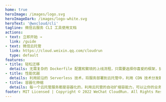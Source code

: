 ```yaml
---
home: true
heroImage: /images/logo.svg
heroImageDark: /images/logo-white.svg
heroText: '@wxcloud/cli'
tagline: 微信云服务 CLI 工具使用文档
actions:
- text: 立即开始 →
  link: /guide
- text: 微信云托管
  link: https://cloud.weixin.qq.com/cloudrun
  type: default
features:
- title: 轻松迁移
  details: 无需复杂的 Dockerfile 配置和繁琐的上线流程，只需要选择你喜爱的框架，执行 wxcloud migrate，即可一键迁移到云托管。
- title: 性能优越
  details: 利用前沿的 Serverless 技术，将服务部署到云托管中，利用 CDN 技术分发静态文件，接入高性能微信网关，让你的业务无需担心性能问题。
- title: 容器化伸缩
  details: 每一个云托管服务都是容器化的，利用云托管的自动扩缩容能力，可以让你的业务无惧流量波动，自动伸缩，按量计费，无需操心运维和预估流量。
footer: MIT Licensed | Copyright © 2022 WeChat CloudRun. All Rights Reserved
---
```

